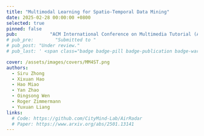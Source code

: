 ```yaml
---
title: "Multimodal Learning for Spatio-Temporal Data Mining"
date: 2025-02-28 00:00:00 +0800
selected: true
pinned: false
pub:            "ACM International Conference on Multimedia Tutorial (ACM MM 2025), Dublin, Ireland"
# pub_pre:        "Submitted to "
# pub_post: "Under review."
# pub_last: ' <span class="badge badge-pill badge-publication badge-warning">Poster</span>'

cover: /assets/images/covers/MM4ST.png
authors:
  - Siru Zhong
  - Xixuan Hao
  - Hao Miao
  - Yan Zhao
  - Oingsong Wen
  - Roger Zimmermann
  - Yuxuan Liang
links:
  # Code: https://github.com/CityMind-Lab/AirRadar
  # Paper: https://www.arxiv.org/abs/2501.13141
---
```


